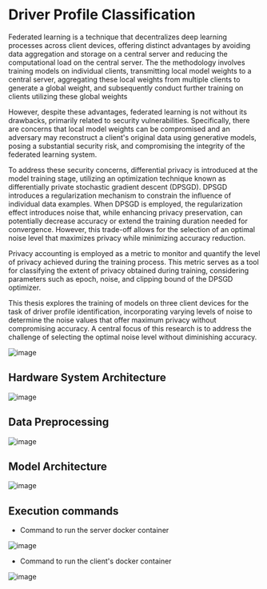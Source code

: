 # Driver Profile Classification 

Federated learning is a technique that decentralizes deep learning processes across
client devices, offering distinct advantages by avoiding data aggregation and storage
on a central server and reducing the computational load on the central server. The
the methodology involves training models on individual clients, transmitting local model
weights to a central server, aggregating these local weights from multiple clients to
generate a global weight, and subsequently conduct further training on clients
utilizing these global weights 

However, despite these advantages, federated learning is not without its drawbacks,
primarily related to security vulnerabilities. Specifically, there are concerns that local
model weights can be compromised and an adversary may reconstruct a client's
original data using generative models, posing a substantial security risk, and
compromising the integrity of the federated learning system.

To address these security concerns, differential privacy is introduced at the model
training stage, utilizing an optimization technique known as differentially private
stochastic gradient descent (DPSGD). DPSGD introduces a regularization mechanism
to constrain the influence of individual data examples. When DPSGD is employed, the
regularization effect introduces noise that, while enhancing privacy preservation, can
potentially decrease accuracy or extend the training duration needed for convergence.
However, this trade-off allows for the selection of an optimal noise level that maximizes
privacy while minimizing accuracy reduction.

Privacy accounting is employed as a metric to monitor and quantify the level of privacy
achieved during the training process. This metric serves as a tool for classifying the
extent of privacy obtained during training, considering parameters such as epoch,
noise, and clipping bound of the DPSGD optimizer.

This thesis explores the training of models on three client devices for the task of driver
profile identification, incorporating varying levels of noise to determine the noise values
that offer maximum privacy without compromising accuracy. A central focus of this
research is to address the challenge of selecting the optimal noise level without
diminishing accuracy.


![image](https://media.github.tik.uni-stuttgart.de/user/3542/files/8cad1fd3-7e32-44d7-b2ad-a0111c112eb5)

## Hardware System Architecture


![image](https://github.com/karthikziffer/Federated-Learning-Driver-Profile-Identification/assets/24503303/d43293f0-84f2-4105-8047-d6161fc5346b)


## Data Preprocessing


![image](https://github.com/karthikziffer/Federated-Learning-Driver-Profile-Identification/assets/24503303/40dbbf0b-4359-4a26-827c-198c131ee0f7)

## Model Architecture

![image](https://github.com/karthikziffer/Federated-Learning-Driver-Profile-Identification/assets/24503303/b15a52a1-99a8-4acc-a363-56d4ce342301)




## Execution commands

- Command to run the server docker container
  
![image](https://github.com/karthikziffer/Federated-Learning-Driver-Profile-Identification/assets/24503303/a46100c9-dff0-497e-971e-6a9d5733bacb)

- Command to run the client's docker container

![image](https://github.com/karthikziffer/Federated-Learning-Driver-Profile-Identification/assets/24503303/d594dd93-50ea-494a-b280-44ef94533585)


